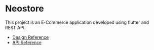 # Neostore

This project is an E-Commerce application developed using flutter and REST API.

- [Design Reference](http://design.neosofttech.in/35/NeoSoft/NeoSTORE/Guideline_1.html)
- [API Reference](http://180.149.245.182:8844/trainingapp/webroot/apidoc/index.html#api-A_User)
